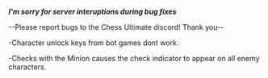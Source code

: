 ***I'm sorry for server interuptions during bug fixes***

--Please report bugs to the Chess Ultimate discord! Thank you--

-Character unlock keys from bot games dont work.

-Checks with the Minion causes the check indicator to appear on all enemy characters.


